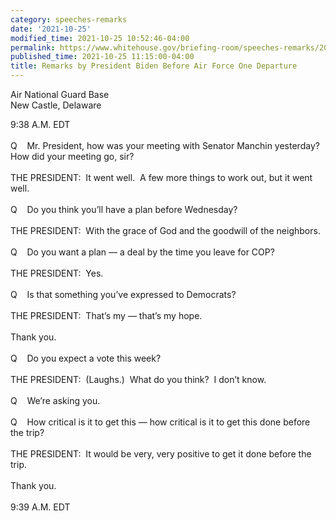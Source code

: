 ```yaml
---
category: speeches-remarks
date: '2021-10-25'
modified_time: 2021-10-25 10:52:46-04:00
permalink: https://www.whitehouse.gov/briefing-room/speeches-remarks/2021/10/25/remarks-by-president-biden-before-air-force-one-departure-10/
published_time: 2021-10-25 11:15:00-04:00
title: Remarks by President Biden Before Air Force One Departure
---
```

 
Air National Guard Base  
New Castle, Delaware

9:38 A.M. EDT  
   
Q    Mr. President, how was your meeting with Senator Manchin
yesterday?  How did your meeting go, sir?  
   
THE PRESIDENT:  It went well.  A few more things to work out, but it
went well.  
   
Q    Do you think you’ll have a plan before Wednesday?  
   
THE PRESIDENT:  With the grace of God and the goodwill of the
neighbors.  
   
Q    Do you want a plan — a deal by the time you leave for COP?   
   
THE PRESIDENT:  Yes.  
   
Q    Is that something you’ve expressed to Democrats?   
   
THE PRESIDENT:  That’s my — that’s my hope.  
   
Thank you.  
   
Q    Do you expect a vote this week?  
   
THE PRESIDENT:  (Laughs.)  What do you think?  I don’t know.   
      
Q    We’re asking you.  
   
Q    How critical is it to get this — how critical is it to get this
done before the trip?  
   
THE PRESIDENT:  It would be very, very positive to get it done before
the trip.   
   
Thank you.  
   
9:39 A.M. EDT
